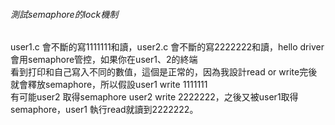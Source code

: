 ###### 測試semaphore的lock機制  
user1.c 會不斷的寫1111111和讀，user2.c 會不斷的寫2222222和讀，hello driver會用semaphore管控，如果你在user1、2的終端  
看到打印和自己寫入不同的數值，這個是正常的，因為我設計read or write完後就會釋放semaphore，所以假設user1 write 1111111  
有可能user2 取得semaphore user2 write 2222222，之後又被user1取得semaphore，user1 執行read就讀到2222222。 